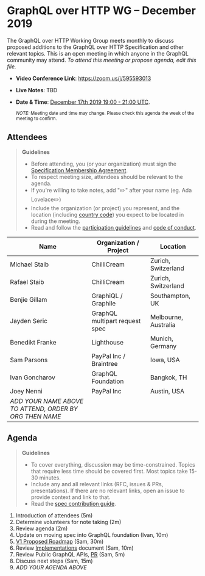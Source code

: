 # GraphQL over HTTP WG – December 2019

The GraphQL over HTTP Working Group meets monthly to discuss proposed additions
to the GraphQL over HTTP Specification and other relevant topics.
This is an open meeting in which anyone in the GraphQL community may attend.
*To attend this meeting or propose agenda, edit this file.*

- **Video Conference Link**: https://zoom.us/j/595593013
- **Live Notes**: TBD
- **Date & Time**: [December 17th 2019 19:00 - 21:00 UTC](https://www.timeanddate.com/worldclock/meetingdetails.html?year=2019&month=12&day=17&hour=19&min=0&sec=0&p1=224&p2=179&p3=136&p4=37&p5=239&p6=101&p7=152).

  <small>*NOTE:* Meeting date and time may change. Please check this agenda the week of the meeting to confirm.</small>

## Attendees

> **Guidelines**
> - Before attending, you (or your organization) must sign the [Specification Membership Agreement](https://github.com/graphql/foundation).
> - To respect meeting size, attendees should be relevant to the agenda.
> - If you're willing to take notes, add "✏️" after your name (eg. Ada Lovelace✏️)
> - Include the organization (or project) you represent, and the location (including [country code](https://en.wikipedia.org/wiki/List_of_ISO_3166_country_codes#Current_ISO_3166_country_codes)) you expect to be located in during the meeting.
> - Read and follow the [participation guidelines](https://github.com/graphql/graphql-wg#participation-guidelines) and [code of conduct](https://github.com/graphql/foundation/blob/master/CODE-OF-CONDUCT.md).

| Name                     | Organization / Project         | Location
| ------------------------ | ------------------------------ | ---------
| Michael Staib            | ChilliCream                    | Zurich, Switzerland
| Rafael Staib             | ChilliCream                    | Zurich, Switzerland
| Benjie Gillam            | GraphiQL / Graphile            | Southampton, UK
| Jayden Seric             | GraphQL multipart request spec | Melbourne, Australia
| Benedikt Franke          | Lighthouse                     | Munich, Germany
| Sam Parsons              | PayPal Inc / Braintree         | Iowa, USA
| Ivan Goncharov           | GraphQL Foundation             | Bangkok, TH
| Joey Nenni               | PayPal Inc                     | Austin, USA
| *ADD YOUR NAME ABOVE TO ATTEND, ORDER BY ORG THEN NAME*

## Agenda

> **Guidelines**
> - To cover everything, discussion may be time-constrained. Topics that require less time should be covered first. Most topics take 15-30 minutes.
> - Include any and all relevant links (RFC, issues & PRs, presentations). If there are no relevant links, open an issue to provide context and link to that.
> - Read the [spec contribution guide](https://github.com/graphql/graphql-spec/blob/master/CONTRIBUTING.md).

<!--

Example agenda item:

1. Discuss moving the subscriptions proposal to stage 2 (30m, Lee)
   - [Subscriptions RFC](link.to/the-relevant/pr-or-issue-or-doc)
   - [GraphQL.js PR](github.link/to/the/project/pr)
   - [Another Relevant Link](youre.getting/the-idea.now)

-->

1. Introduction of attendees (5m)
1. Determine volunteers for note taking (2m)
1. Review agenda (2m)
1. Update on moving spec into GraphQL foundation (Ivan, 10m)
1. [V1 Proposed Roadmap](https://github.com/APIs-guru/graphql-over-http/pull/45) (Sam, 30m)
1. Review [Implementations](../implementations.md) document (Sam, 10m)
1. Review Public GraphQL APIs, [PR](https://github.com/APIs-guru/graphql-over-http/pull/44) (Sam, 5m)
1. Discuss next steps (Sam, 15m)
1. *ADD YOUR AGENDA ABOVE*

